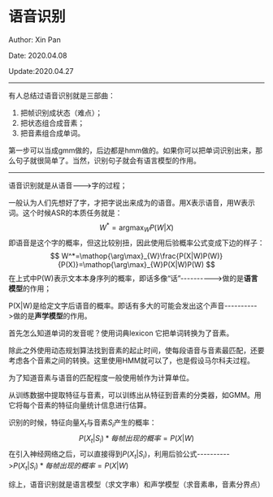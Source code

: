 # 语音识别

Author: Xin Pan

Date: 2020.04.08

Update:2020.04.27

---

有人总结过语音识别就是三部曲：

1. 把帧识别成状态（难点）；
2. 把状态组合成音素；
3. 把音素组合成单词。

第一步可以当成gmm做的，后边都是hmm做的。如果你可以把单词识别出来，那么句子就很简单了。当然，识别句子就会有语言模型的作用。

---

语音识别就是从语音--->字的过程；

一般认为人们先想好了字，才把字说出来成为的语音。用X表示语音，用W表示词。这个时候ASR的本质任务就是：
$$
W^*=\mathop{\arg\max}_{W}P(W|X)
$$
即语音是这个字的概率，但这比较别扭，因此使用后验概率公式变成下边的样子：
$$
W^*=\mathop{\arg\max}_{W}\frac{P(X|W)P(W)}{P(X)}=\mathop{\arg\max}_{W}P(X|W)P(W)
$$
在上式中P(W)表示文本本身序列的概率，即话多像“话”---------->做的是**语言模型**的作用；

P(X|W)是给定文字后语音的概率。即话有多大的可能会发出这个声音---------->做的是**声学模型**的作用。

首先怎么知道单词的发音呢？使用词典lexicon 它把单词转换为了音素。

除此之外使用动态规划算法找到音素的起止时间，使每段语音与音素最匹配，还要考虑各个音素之间的转换。这里使用HMM就可以了，也是假设马尔科夫过程。

为了知道音素与语音的匹配程度一般使用帧作为计算单位。

从训练数据中提取特征与音素，可以训练出从特征到音素的分类器，如GMM。用它将每个音素的特征向量统计信息进行估算。

识别的时候，特征向量$X_t$与音素$S_i$产生的概率：
$$
P(X_t|S_i)*每帧出现的概率=P(X|W)
$$
在引入神经网络之后，可以直接得到$P(X_t|S_i)$，利用后验公式---------->$P(X_t|S_i)*每帧出现的概率=P(X|W)$

综上，语音识别就是语言模型（求文字串）和声学模型（求音素串，音素分界点）